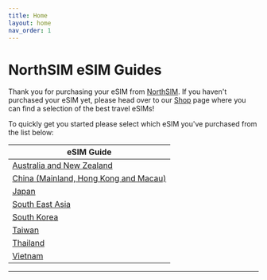 ```yaml
---
title: Home
layout: home
nav_order: 1
---
```


# NorthSIM eSIM Guides

Thank you for purchasing your eSIM from [NorthSIM]. If you haven't purchased your eSIM yet, please head over to our [Shop] page where you can find a selection of the best travel eSIMs!

To quickly get you started please select which eSIM you've purchased from the list below:

| eSIM Guide                                                                                      |
|-------------------------------------------------------------------------------------------------|
| [Australia and New Zealand](https://faq.northsim.com/docs/Australia%20and%20New%20Zealand.html) |
| [China (Mainland, Hong Kong and Macau)](https://faq.northsim.com/docs/China.html)               |
| [Japan](https://faq.northsim.com/docs/Japan.html)                                               |
| [South East Asia](https://faq.northsim.com/docs/South%20East%20Asia.html)                       |
| [South Korea](https://faq.northsim.com/docs/South%20Korea.html)                                 |
| [Taiwan](https://faq.northsim.com/docs/Taiwan.html)                                             |
| [Thailand](https://faq.northsim.com/docs/Thailand.html)                                         |
| [Vietnam](https://faq.northsim.com/docs/Vietnam.html)                                           |

----

[NorthSIM]: https://northsim.com
[Shop]: https://northsim.com/shop


